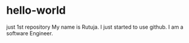 # hello-world
just 1st repository
My name is Rutuja. I just started to use github. I am a software Engineer.

